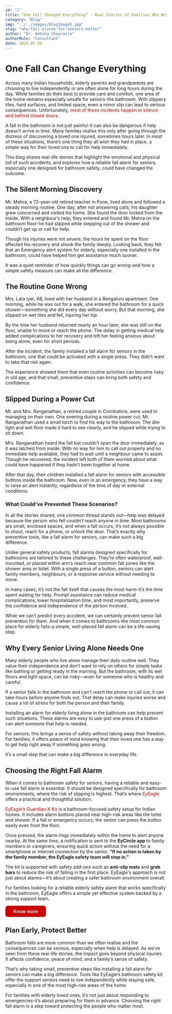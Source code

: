 ```yaml
---
id: "1"
title: “One Fall Changed Everything” - Real Stories of Families Who Wish they Had a Fall Alarm
category: "Blog"
img: "../../images/BlogImage5.jpg"
slug: "why-fall-alarms-for-seniors-matter"
author: "Dr. Ambika Chaurasia"
authorRole: "Consultant"
date: 2025-07-24
---
```


# One Fall Can Change Everything

Across many Indian households, elderly parents and grandparents are choosing to live independently or are often alone for long hours during the day. While families do their best to provide care and comfort, one area of the home remains especially unsafe for seniors-the bathroom. With slippery tiles, hard surfaces, and limited space, even a minor slip can lead to serious consequences. Unfortunately,<a href="https://eyeagle.ai/blogs/why-falls-are-the-biggest-threat-to-seniors" style="color:#CC0000; text-decoration:none;" target="_blank" rel="noopener noreferrer"> most of these incidents happen in silence and behind closed doors.</a>

A fall in the bathroom is not just painful-it can also be dangerous if help doesn’t arrive in time. Many families realise this only after going through the distress of discovering a loved one injured, sometimes hours later. In most of these situations, there’s one thing they all wish they had in place, a simple way for their loved one to call for help immediately.

This blog shares real-life stories that highlight the emotional and physical toll of such accidents, and explores how a reliable fall alarm for seniors, especially one designed for bathroom safety, could have changed the outcome.

## The Silent Morning Discovery

Mr. Mehra, a 72-year-old retired teacher in Pune, lived alone and followed a steady morning routine. One day, after not answering calls, his daughter grew concerned and visited his home. She found the door locked from the inside. With a neighbour’s help, they entered and found Mr. Mehra on the bathroom floor-he had slipped while stepping out of the shower and couldn’t get up or call for help.

Though his injuries were not severe, the hours he spent on the floor affected his recovery and shook the family deeply. Looking back, they felt that an Emergency alert system for elderly, especially one installed in the bathroom, could have helped him get assistance much sooner.

It was a quiet reminder of how quickly things can go wrong-and how a simple safety measure can make all the difference.

## The Routine Gone Wrong

Mrs. Lata Iyer, 68, lived with her husband in a Bengaluru apartment. One morning, while he was out for a walk, she entered the bathroom for a quick shower—something she did every day without worry. But that morning, she slipped on wet tiles and fell, injuring her hip.

By the time her husband returned nearly an hour later, she was still on the floor, unable to move or reach the phone. The delay in getting medical help added complications to her recovery and left her feeling anxious about being alone, even for short periods.

After the incident, the family installed a fall alarm for seniors in the bathroom, one that could be activated with a single press. They didn’t want to take that risk again.

The experience showed them that even routine activities can become risky in old age, and that small, preventive steps can bring both safety and confidence.

## Slipped During a Power Cut

Mr. and Mrs. Ranganathan, a retired couple in Coimbatore, were used to managing on their own. One evening during a routine power cut, Mr. Ranganathan used a small torch to find his way to the bathroom. The dim light and wet floor made it hard to see clearly, and he slipped while trying to sit down.

Mrs. Ranganathan heard the fall but couldn’t open the door immediately, as it was latched from inside. With no way for him to call out properly and no immediate help available, they had to wait until a neighbour came to assist. Though he recovered, the incident left both of them worried about what could have happened if they hadn’t been together at home.

After that day, their children installed a fall alarm for seniors with accessible buttons inside the bathroom. Now, even in an emergency, they have a way to raise an alert instantly, regardless of the time of day or external conditions.

### What Could’ve Prevented These Scenarios?

In all the stories shared, one common thread stands out—help was delayed because the person who fell couldn’t reach anyone in time. Most bathrooms are small, enclosed spaces, and when a fall occurs, it’s not always possible to shout, reach for a phone, or unlock the door. That’s exactly why preventive tools, like a fall alarm for seniors, can make such a big difference.

Unlike general safety products, fall alarms designed specifically for bathrooms are tailored to these challenges. They’re often waterproof, wall-mounted, or placed within arm’s reach near common fall zones like the shower area or toilet. With a single press of a button, seniors can alert family members, neighbours, or a response service without needing to move.

In many cases, it’s not the fall itself that causes the most harm-it’s the time spent waiting for help. Prompt assistance can reduce medical complications, lower hospitalisation time, and most importantly, preserve the confidence and independence of the person involved.

While we can’t predict every accident, we can certainly prevent senior fall prevention for them. And when it comes to bathrooms-the most common place for elderly falls-a simple, well-placed fall alarm can be a life-saving step.

## Why Every Senior Living Alone Needs One

Many elderly people who live alone manage their daily routine well. They value their independence and don’t want to rely on others for simple tasks like bathing or getting ready in the morning. But the bathroom, with its wet floors and tight space, can be risky—even for someone who is healthy and careful.

If a senior falls in the bathroom and can’t reach the phone or call out, it can take hours before anyone finds out. That delay can make injuries worse and cause a lot of stress for both the person and their family.

Installing an alarm for elderly living alone in the bathroom can help prevent such situations. These alarms are easy to use-just one press of a button can alert someone that help is needed.

For seniors, this brings a sense of safety without taking away their freedom. For families, it offers peace of mind knowing that their loved one has a way to get help right away if something goes wrong.

It’s a small step that can make a big difference in everyday life.

## Choosing the Right Fall Alarm

When it comes to bathroom safety for seniors, having a reliable and easy-to-use fall alarm is essential. It should be designed specifically for bathroom environments, where the risk of slipping is highest. That’s where <a href="https://eyeagle.ai/" style="color:#CC0000; text-decoration:none;" target="_blank" rel="noopener noreferrer"> EyEagle </a> offers a practical and thoughtful solution.

<a href="https://eyeagle.ai/solution/" style="color:#CC0000; text-decoration:none;" target="_blank" rel="noopener noreferrer">EyEagle’s Guardian‑X Kit </a> is a bathroom-focused safety setup for Indian homes. It includes alarm buttons placed near high-risk areas like the toilet and shower. If a fall or emergency occurs, the senior can press the button easily even from the floor.

Once pressed, the alarm rings immediately within the home to alert anyone nearby. At the same time, a notification is sent to the **EyCircle app** to family members or caregivers, ensuring quick action without the need for a smartphone or internet connection by the senior. **“If no action is taken by the family member, the EyEagle safety team will step in.”**

The kit is supported with safety add-ons such as **anti-slip mats** and **grab bars** to reduce the risk of falling in the first place. EyEagle's approach is not just about alarms—it’s about creating a safer bathroom environment overall.

For families looking for a reliable elderly safety alarm that works specifically in the bathroom, EyEagle offers a simple yet effective system backed by a strong support team.

<a href="https://eyeagle.ai/solution/" style="display: inline-flex; align-items: center; gap: 0.5rem; padding: 0.5rem 1.5rem; border: 1px solid #CC0000; color: white; background-color: #cc0000; font-weight: 600; border-radius: 0.5rem; text-decoration: none; transition: background-color 0.3s;" target="_blank" rel="noopener noreferrer">
Know more
</a>

## Plan Early, Protect Better

Bathroom falls are more common than we often realise and the consequences can be serious, especially when help is delayed. As we’ve seen from these real-life stories, the impact goes beyond physical injuries. It affects confidence, peace of mind, and a family’s sense of safety.

That’s why taking small, preventive steps like installing a fall alarm for seniors can make a big difference. Tools like EyEagle’s bathroom safety kit offer the support seniors need to live independently while staying safe, especially in one of the most high-risk areas of the home.

For families with elderly loved ones, it’s not just about responding to emergencies-it’s about preparing for them in advance. Choosing the right fall alarm is a step toward protecting the people who matter most.
